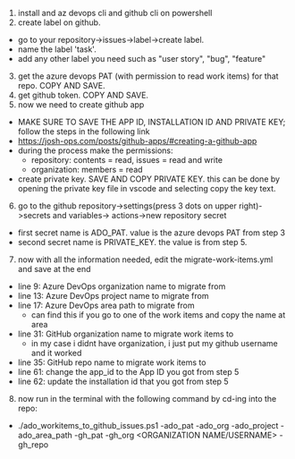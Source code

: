 1. install and az devops cli and github cli on powershell
2. create label on github.
  - go to your repository->issues->label->create label.
  - name the label 'task'.
  - add any other label you need such as "user story", "bug", "feature"
3. get the azure devops PAT (with permission to read work items) for that repo. COPY AND SAVE.
4. get github token. COPY AND SAVE.
5. now we need to create github app
  - MAKE SURE TO SAVE THE APP ID, INSTALLATION ID AND PRIVATE KEY; follow the steps in the following link
  - https://josh-ops.com/posts/github-apps/#creating-a-github-app
  - during the process make the permissions:
      - repository: contents = read, issues = read and write
      - organization: members = read
  - create private key. SAVE AND COPY PRIVATE KEY. this can be done by opening the private key file in vscode and selecting copy the key text.
6. go to the github repository->settings(press 3 dots on upper right)->secrets and variables-> actions->new repository secret
  - first secret name is ADO_PAT. value is the azure devops PAT from step 3
  - second secret name is PRIVATE_KEY. the value is from step 5.
7. now with all the information needed, edit the migrate-work-items.yml and save at the end
  - line 9: Azure DevOps organization name to migrate from
  - line 13: Azure DevOps project name to migrate from
  - line 17: Azure DevOps area path to migrate from
    - can find this if you go to one of the work items and copy the name at area
  - line 31: GitHub organization name to migrate work items to
    - in my case i didnt have organization, i just put my github username and it worked
  - line 35: GitHub repo name to migrate work items to
  - line 61: change the app_id to the App ID you got from step 5
  - line 62: update the installation id that you got from step 5
8. now run in the terminal with the following command by cd-ing into the repo:
  - ./ado_workitems_to_github_issues.ps1 -ado_pat <AZURE PAT HERE> -ado_org <DEVOPS ORGANIZATION NAME> -ado_project <AZURE PROJECT NAME> -ado_area_path <AZURE AREA PATH> -gh_pat <GITHUB PAT> -gh_org <ORGANIZATION NAME/USERNAME> -gh_repo <GITHUB REPO NAME>
